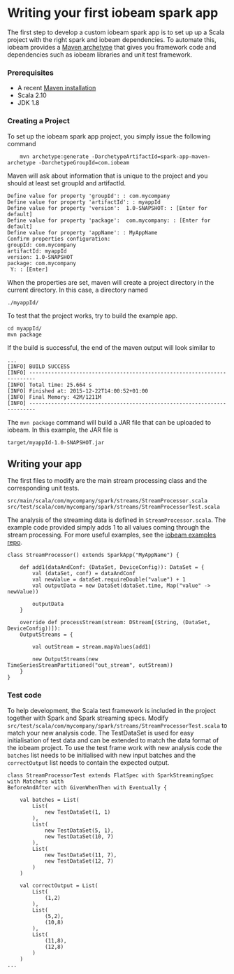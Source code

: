 # Writing your first iobeam spark app
The first step to develop a custom iobeam spark app is to set up up a Scala project with the right spark and iobeam dependencies. To automate this, iobeam provides a [Maven archetype](https://maven.apache.org/guides/introduction/introduction-to-archetypes.html) that gives you framework code and dependencies such as iobeam libraries and unit test framework. 
### Prerequisites
* A recent [Maven installation](https://maven.apache.org/download.cgi#Installation)
* Scala 2.10
* JDK 1.8 

### Creating a Project

To set up the iobeam spark app project, you simply issue the following command

```
    mvn archetype:generate -DarchetypeArtifactId=spark-app-maven-archetype -DarchetypeGroupId=com.iobeam
```
Maven will ask about information that is unique to the project and you should at least set groupId and artifactId.

```
Define value for property 'groupId': : com.mycompany
Define value for property 'artifactId': : myappId
Define value for property 'version':  1.0-SNAPSHOT: : [Enter for default] 
Define value for property 'package':  com.mycompany: : [Enter for default] 
Define value for property 'appName': : MyAppName
Confirm properties configuration:
groupId: com.mycompany
artifactId: myappId
version: 1.0-SNAPSHOT
package: com.mycompany
 Y: : [Enter]
```

When the properties are set, maven will create a project directory in the current directory. In this case, a directory named 

```
./myappId/
```

To test that the project works, try to build the example app.

```
cd myappId/
mvn package

```

If the build is successful, the end of the maven output will look similar to 
```
...
[INFO] BUILD SUCCESS
[INFO] ------------------------------------------------------------------------
[INFO] Total time: 25.664 s
[INFO] Finished at: 2015-12-22T14:00:52+01:00
[INFO] Final Memory: 42M/1211M
[INFO] ------------------------------------------------------------------------

```
The ```mvn package``` command will build a JAR file that can be uploaded to iobeam. In this example, the JAR file is 

```
target/myappId-1.0-SNAPSHOT.jar
```

## Writing your app
The first files to modify are the main stream processing class and the corresponding unit tests.
```
src/main/scala/com/mycompany/spark/streams/StreamProcessor.scala
src/test/scala/com/mycompany/spark/streams/StreamProcessorTest.scala
```

The analysis of the streaming data is defined in  ```StreamProcessor.scala```. The example code provided simply adds 1 to all values coming through the stream processing. For more useful examples, see the [iobeam examples repo](LINKTOEXAMPLES).

```
class StreamProcessor() extends SparkApp("MyAppName") {

    def add1(dataAndConf: (DataSet, DeviceConfig)): DataSet = {
        val (dataSet, conf) = dataAndConf
        val newValue = dataSet.requireDouble("value") + 1
        val outputData = new DataSet(dataSet.time, Map("value" -> newValue))

        outputData
    }

    override def processStream(stream: DStream[(String, (DataSet, DeviceConfig))]):
    OutputStreams = {

        val outStream = stream.mapValues(add1)

        new OutputStreams(new TimeSeriesStreamPartitioned("out_stream", outStream))
    }
}

```

### Test code
To help development, the Scala test framework is included in the project together with Spark and Spark streaming specs. Modify  ```src/test/scala/com/mycompany/spark/streams/StreamProcessorTest.scala```  to match your new analysis code. The TestDataSet is used for easy initialisation of test data and can be extended to match the data format of the iobeam project. To use the test frame work with new analysis code the ```batches``` list needs to be initialised with new input batches and the ```correctOutput```  list needs to contain the expected output.

```
class StreamProcessorTest extends FlatSpec with SparkStreamingSpec with Matchers with
BeforeAndAfter with GivenWhenThen with Eventually {

    val batches = List(
        List(
            new TestDataSet(1, 1)
        ),
        List(
            new TestDataSet(5, 1),
            new TestDataSet(10, 7)
        ),
        List(
            new TestDataSet(11, 7),
            new TestDataSet(12, 7)
        )
    )

    val correctOutput = List(
        List(
            (1,2)
        ),
        List(
            (5,2),
            (10,8)
        ),
        List(
            (11,8),
            (12,8)
        )
    )
...
```
